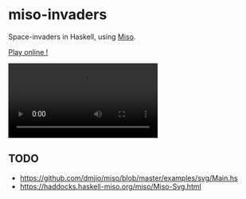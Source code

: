 # miso-invaders

Space-invaders in Haskell, using [Miso](https://github.com/dmjio/miso).

[Play online !](https://juliendehos.gitlab.io/miso-invaders)


![](archive/miso-invaders.mp4)

## TODO

- https://github.com/dmjio/miso/blob/master/examples/svg/Main.hs
- https://haddocks.haskell-miso.org/miso/Miso-Svg.html


